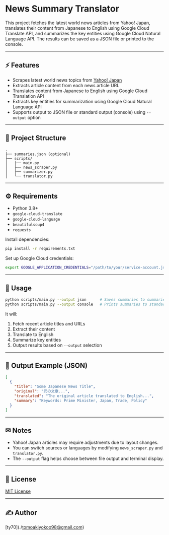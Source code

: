 # News Summary Translator

This project fetches the latest world news articles from Yahoo! Japan, translates their content from Japanese to English using Google Cloud Translate API, and summarizes the key entities using Google Cloud Natural Language API. The results can be saved as a JSON file or printed to the console.

---

## ⚡ Features

* Scrapes latest world news topics from [Yahoo! Japan](https://news.yahoo.co.jp/topics/world)
* Extracts article content from each news article URL
* Translates content from Japanese to English using Google Cloud Translation API
* Extracts key entities for summarization using Google Cloud Natural Language API
* Supports output to JSON file or standard output (console) using `--output` option

---

## 📂 Project Structure

```
.
├── summaries.json (optional)
├── scripts/
│   ├── main.py
│   ├── news_scraper.py
│   ├── summarizer.py
│   └── translator.py
```

---

## ⚙ Requirements

* Python 3.8+
* `google-cloud-translate`
* `google-cloud-language`
* `beautifulsoup4`
* `requests`

Install dependencies:

```bash
pip install -r requirements.txt
```

Set up Google Cloud credentials:

```bash
export GOOGLE_APPLICATION_CREDENTIALS="/path/to/your/service-account.json"
```

---

## 🔧 Usage

```bash
python scripts/main.py --output json      # Saves summaries to summaries.json
python scripts/main.py --output console   # Prints summaries to standard output
```

It will:

1. Fetch recent article titles and URLs
2. Extract their content
3. Translate to English
4. Summarize key entities
5. Output results based on `--output` selection

---

## 📗 Output Example (JSON)

```json
[
  {
    "title": "Some Japanese News Title",
    "original": "元の文章...",
    "translated": "The original article translated to English...",
    "summary": "Keywords: Prime Minister, Japan, Trade, Policy"
  }
]
```

---

## ✉ Notes

* Yahoo! Japan articles may require adjustments due to layout changes.
* You can switch sources or languages by modifying `news_scraper.py` and `translator.py`.
* The `--output` flag helps choose between file output and terminal display.

---

## 🚀 License

[MIT License](./LICENSE)

---

## ✍️ Author

\[ty70](./tomoakiyokoo98@gmail.com)
